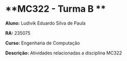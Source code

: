# **MC322 - Turma B **

**Aluno:**
  Ludivik Eduardo Silva de Paula
  
**RA:**
  235075

**Curso:**
  Engenharia de Computação

**Descrição:**
Atividades relacionadas a disciplina MC322
